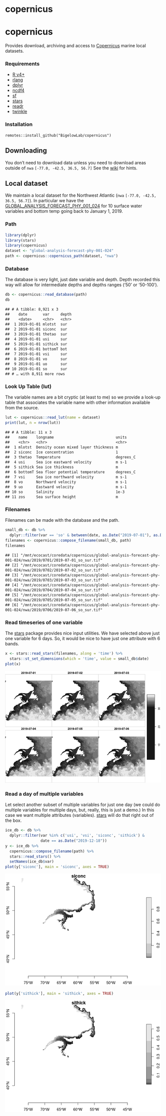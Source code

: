 copernicus
================

# copernicus

Provides download, archiving and access to
[Copernicus](https://marine.copernicus.eu/) marine local datasets.

### Requirements

  - [R v4+](https://www.r-project.org/)
  - [rlang](https://CRAN.R-project.org/package=rlang)
  - [dplyr](https://CRAN.R-project.org/package=dplyr)
  - [ncdf4](https://CRAN.R-project.org/package=ncdf4)
  - [sf](https://CRAN.R-project.org/package=sf)
  - [stars](https://CRAN.R-project.org/package=stars)
  - [readr](https://CRAN.R-project.org/package=readr)
  - [twinkle](https://github.com/BigelowLab/twinkle)

### Installation

    remotes::install_github("BigelowLab/copernicus")

## Downloading

You don’t need to download data unless you need to download areas
outside of `nwa` `[-77.0, -42.5, 36.5, 56.7]` See the
[wiki](https://github.com/BigelowLab/copernicus/wiki/Downloading) for
hints.

## Local dataset

We maintain a local dataset for the Northwest Atlantic (`nwa` `[-77.0,
-42.5, 36.5, 56.7]`). In particular we have the
[GLOBAL\_ANALYSIS\_FORECAST\_PHY\_001\_024](https://resources.marine.copernicus.eu/?option=com_csw&view=details&product_id=GLOBAL_ANALYSIS_FORECAST_PHY_001_024)
for 10 surface water variables and bottom temp going back to January 1,
2019.

### Path

``` r
library(dplyr)
library(stars)
library(copernicus)
dataset <- "global-analysis-forecast-phy-001-024"
path <- copernicus::copernicus_path(dataset, "nwa")
```

### Database

The database is very light, just date variable and depth. Depth recorded
this way will allow for intermediate depths and depths ranges (‘50’ or
‘50-100’).

``` r
db <- copernicus::read_database(path)
db
```

    ## # A tibble: 8,921 x 3
    ##    date       var     depth
    ##    <date>     <chr>   <chr>
    ##  1 2019-01-01 mlotst  sur  
    ##  2 2019-01-01 siconc  sur  
    ##  3 2019-01-01 thetao  sur  
    ##  4 2019-01-01 usi     sur  
    ##  5 2019-01-01 sithick sur  
    ##  6 2019-01-01 bottomT bot  
    ##  7 2019-01-01 vsi     sur  
    ##  8 2019-01-01 vo      sur  
    ##  9 2019-01-01 uo      sur  
    ## 10 2019-01-01 so      sur  
    ## # … with 8,911 more rows

### Look Up Table (lut)

The variable names are a bit cryptic (at least to me) so we provide a
look-up table that associates the variable name with other information
available from the source.

``` r
lut <- copernicus::read_lut(name = dataset)
print(lut, n = nrow(lut))
```

    ## # A tibble: 11 x 3
    ##    name    longname                            units    
    ##    <chr>   <chr>                               <chr>    
    ##  1 mlotst  Density ocean mixed layer thickness m        
    ##  2 siconc  Ice concentration                   1        
    ##  3 thetao  Temperature                         degrees_C
    ##  4 usi     Sea ice eastward velocity           m s-1    
    ##  5 sithick Sea ice thickness                   m        
    ##  6 bottomT Sea floor potential temperature     degrees_C
    ##  7 vsi     Sea ice northward velocity          m s-1    
    ##  8 vo      Northward velocity                  m s-1    
    ##  9 uo      Eastward velocity                   m s-1    
    ## 10 so      Salinity                            1e-3     
    ## 11 zos     Sea surface height                  m

### Filenames

Filenames can be made with the database and the path.

``` r
small_db <- db %>%
  dplyr::filter(var == 'so' & between(date, as.Date("2019-07-01"), as.Date("2019-07-06")))
filenames <- copernicus::compose_filename(small_db, path)
filenames
```

    ## [1] "/mnt/ecocast/coredata/copernicus/global-analysis-forecast-phy-001-024/nwa/2019/0701/2019-07-01_so_sur.tif"
    ## [2] "/mnt/ecocast/coredata/copernicus/global-analysis-forecast-phy-001-024/nwa/2019/0702/2019-07-02_so_sur.tif"
    ## [3] "/mnt/ecocast/coredata/copernicus/global-analysis-forecast-phy-001-024/nwa/2019/0703/2019-07-03_so_sur.tif"
    ## [4] "/mnt/ecocast/coredata/copernicus/global-analysis-forecast-phy-001-024/nwa/2019/0704/2019-07-04_so_sur.tif"
    ## [5] "/mnt/ecocast/coredata/copernicus/global-analysis-forecast-phy-001-024/nwa/2019/0705/2019-07-05_so_sur.tif"
    ## [6] "/mnt/ecocast/coredata/copernicus/global-analysis-forecast-phy-001-024/nwa/2019/0706/2019-07-06_so_sur.tif"

### Read timeseries of one variable

The [stars](https://r-spatial.github.io/stars/) package provides nice
input utilities. We have selected above just one variable for 6 days.
So, it would be nice to have just one attribute with 6 bands.

``` r
x <- stars::read_stars(filenames, along = 'time') %>%
  stars::st_set_dimensions(which = 'time', value = small_db$date)
plot(x)
```

![](README_files/figure-gfm/read_one_var-1.png)<!-- -->

### Read a day of multiple variables

Let select another subset of multiple variables for just one day (we
could do multiple variables for multiple days, but, really, this is just
a demo.) In this case we want multiple attributes (variables).
[stars](https://r-spatial.github.io/stars/) will do that right out of
the box.

``` r
ice_db <- db %>% 
  dplyr::filter(var %in% c('usi', 'vsi', 'siconc', 'sithick') & 
                date == as.Date("2019-12-18"))
y <- ice_db %>%
  copernicus::compose_filename(path) %>%
  stars::read_stars() %>%
  setNames(ice_db$var)
plot(y['siconc'], main = 'siconc', axes = TRUE)
```

![](README_files/figure-gfm/read_multi_variable-1.png)<!-- -->

``` r
plot(y['sithick'], main = 'sithick', axes = TRUE)
```

![](README_files/figure-gfm/read_multi_variable-2.png)<!-- -->
